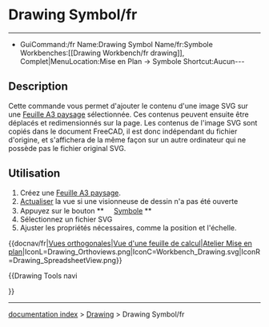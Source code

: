 # Drawing Symbol/fr
---
- GuiCommand:/fr   Name:Drawing Symbol   Name/fr:Symbole   Workbenches:[[Drawing Workbench/fr   drawing]], Complet|MenuLocation:Mise en Plan → Symbole   Shortcut:Aucun---

## Description

Cette commande vous permet d\'ajouter le contenu d\'une image SVG sur une [ Feuille A3 paysage](Drawing_Landscape_A3/fr.md) sélectionnée. Ces contenus peuvent ensuite être déplacés et redimensionnés sur la page. Les contenus de l\'image SVG sont copiés dans le document FreeCAD, il est donc indépendant du fichier d\'origine, et s\'affichera de la même façon sur un autre ordinateur qui ne possède pas le fichier original SVG.

## Utilisation

1.  Créez une [Feuille A3 paysage](Drawing_Landscape_A3/fr.md).
2.  [Actualiser](Std_Refresh/fr.md) la vue si une visionneuse de dessin n\'a pas été ouverte
3.  Appuyez sur le bouton **<img src="images/_Drawing_Symbol.png" width=16px> [Symbole](Drawing_Symbol/fr.md)
**
4.  Sélectionnez un fichier SVG
5.  Ajuster les propriétés nécessaires, comme la position et l\'échelle.





<div class="mw-translate-fuzzy">


{{docnav/fr|[Vues orthogonales](Drawing_Orthoviews/fr.md)|[Vue d'une feuille de calcul](Drawing_SpreadsheetView/fr.md)|[Atelier Mise en plan](Drawing_Workbench/fr.md)|IconL=Drawing_Orthoviews.png|IconC=Workbench_Drawing.svg|IconR=Drawing_SpreadsheetView.png}}


</div>


{{Drawing Tools navi

}}

---
[documentation index](../README.md) > [Drawing](Drawing_Workbench.md) > Drawing Symbol/fr

